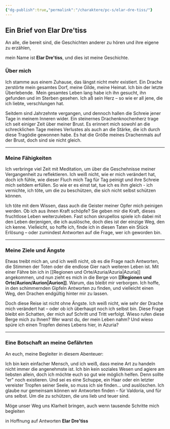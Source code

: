 ```yaml
---
{"dg-publish":true,"permalink":"/charaktere/pc-s/elar-dre-tiss/"}
---
```


## Ein Brief von Elar Dre'tiss


An alle, die bereit sind, die Geschichten anderer zu hören und ihre eigene zu erzählen,

mein Name ist **Elar Dre'tiss**, und dies ist meine Geschichte.


### Über mich

Ich stamme aus einem Zuhause, das längst nicht mehr existiert. Ein Drache zerstörte mein gesamtes Dorf, meine Gilde, meine Heimat. Ich bin der letzte Überlebende.  Mein gesamtes Leben lang habe ich ihn gesucht, ihn gefunden und im Sterben gesehen. Ich aß sein Herz – so wie er all jene, die ich liebte, verschlungen hat.

Seitdem sind Jahrzehnte vergangen, und dennoch hallen die Schreie jener Tage in meinem Inneren wider. Ein steinernes Drachenknochenherz trage ich seit einiger Zeit über meiner Brust. Es erinnert mich sowohl an die schrecklichen Tage meines Verlustes als auch an die Stärke, die ich durch diese Tragödie gewonnen habe. Es hat die Größe meines Drachenmals auf der Brust, doch sind sie nicht gleich.

---

### Meine Fähigkeiten

Ich verbringe viel Zeit mit Meditation, um über die Geschehnisse meiner Vergangenheit zu reflektieren. Ich weiß nicht, wie er mich verändert hat, doch ich fühle, wie dieser Fluch mich Tag für Tag peinigt und ihre Schreie mich seitdem erfüllen. So wie er es einst tat, tue ich es ihm gleich - ich vernichte, ich töte, um die zu beschützen, die sich nicht selbst schützen können.

Ich töte mit dem Wissen, dass auch die Geister meiner Opfer mich peinigen werden. Ob ich aus ihnen Kraft schöpfe? Sie geben mir die Kraft, dieses fruchtlose Leben weiterzuleben. Fast schon skrupellos spiele ich dabei mit den Leben derjenigen, die ich auslösche, doch dies ist der einzige Weg, den ich kenne. Vielleicht, so hoffe ich, finde ich in diesen Taten ein Stück Erlösung – oder zumindest Antworten auf die Frage, wer ich geworden bin.

---

### Meine Ziele und Ängste

Etwas treibt mich an, und ich weiß nicht, ob es die Frage nach Antworten, die Stimmen der Toten oder die endlose Gier nach weiteren Leben ist. Mit einer Fähre bin ich in [[Regionen und Orte/Azuria/Azuria\|Azuria]] angekommen, und nun zieht es mich in die Berge von **[[Regionen und Orte/Aurion/Aurion\|Aurion]]**. Warum, das bleibt mir verborgen. Ich hoffe, in den schimmernden Gipfeln Antworten zu finden, und vielleicht einen Weg, den Drachen endgültig hinter mir zu lassen.

Doch diese Reise ist nicht ohne Ängste. Ich weiß nicht, wie sehr der Drache mich verändert hat – oder ob ich überhaupt noch ich selbst bin. Diese Frage bleibt ein Schatten, der mich auf Schritt und Tritt verfolgt. Wieso rufen diese Berge mich zu Ihnen? Wer warst du, der mein Leben nahm? Und wieso spüre ich einen Tropfen deines Lebens hier, in Azuria?

---

### Eine Botschaft an meine Gefährten

An euch, meine Begleiter in diesem Abenteuer:

Ich bin kein einfacher Mensch, und ich weiß, dass meine Art zu handeln nicht immer die angenehmste ist. Ich bin kein soziales Wesen und agiere am liebsten allein, doch ich möchte euch so gut wie möglich helfen. Denn sollte "er" noch existieren. Und sei es eine Schuppe, ein Haar oder ein letzter vereister Tropfen seiner Seele, so muss ich sie finden... und auslöschen.
Ich glaube nur gemeinsam können wir Antworten finden – für Valdoria, und für uns selbst. Um die zu schützen, die uns lieb und teuer sind.

Möge unser Weg uns Klarheit bringen, auch wenn tausende Schritte mich begleiten

in Hoffnung auf Antworten
**Elar Dre'tiss**